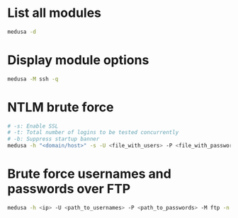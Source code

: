 # List all modules
```sh
medusa -d
```

# Display module options
```sh
medusa -M ssh -q
```

# NTLM brute force
```sh
# -s: Enable SSL
# -t: Total number of logins to be tested concurrently
# -b: Suppress startup banner
medusa -h "<domain/host>" -s -U <file_with_users> -P <file_with_passwords> -M http -m AUTH:NTLM -m DIR:"<directory>" -m DOMAIN:"<domain_of_users>" -t 10 -b -O <output_files>
```

# Brute force usernames and passwords over FTP
```sh
medusa -h <ip> -U <path_to_usernames> -P <path_to_passwords> -M ftp -n <port> -e ns -f -t 4
```
